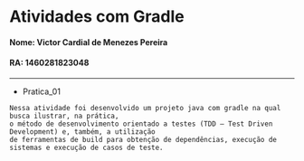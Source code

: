 # Atividades com Gradle

#### Nome: Victor Cardial de Menezes Pereira
#### RA: 1460281823048

----------------------------------------------------------------------------------------------------------------------------------

* Pratica_01

```
Nessa atividade foi desenvolvido um projeto java com gradle na qual busca ilustrar, na prática, 
o método de desenvolvimento orientado a testes (TDD – Test Driven Development) e, também, a utilização 
de ferramentas de build para obtenção de dependências, execução de sistemas e execução de casos de teste.
```
